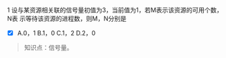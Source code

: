 1
设与某资源相关联的信号量初值为3，当前值为1，若M表示该资源的可用个数，N表 示等待该资源的进程数，则M，N分别是
- [x] A.0，1 B.1，0 C.1，2 D.2，0

> 知识点：信号量。
